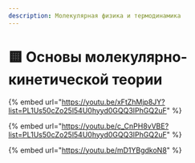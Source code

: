 ```yaml
---
description: Молекулярная физика и термодинамика
---
```


# 🟨 Основы молекулярно-кинетической теории

{% embed url="https://youtu.be/xFtZhMjp8JY?list=PL1Us50cZo25l54U0hyyd0GQQ3IPhGQ2uF" %}

{% embed url="https://youtu.be/c_CnPH8vVBE?list=PL1Us50cZo25l54U0hyyd0GQQ3IPhGQ2uF" %}

{% embed url="https://youtu.be/mD1YBgdkoN8" %}
